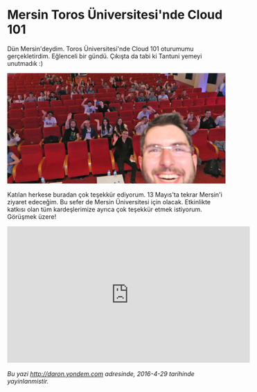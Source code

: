 # Mersin Toros Üniversitesi'nde Cloud 101
Dün Mersin'deydim. Toros Üniversitesi'nde Cloud 101 oturumumu gerçekletirdim. Eğlenceli bir gündü. Çıkışta da tabi ki Tantuni yemeyi unutmadık :) 

![](media/Mersin_Toros_Universitesinde_Cloud_101/mersin-toros-universitesi.jpg)

Katılan herkese buradan çok teşekkür ediyorum. 13 Mayıs'ta tekrar Mersin'i ziyaret edeceğim. Bu sefer de Mersin Üniversitesi için olacak. Etkinlikte katkısı olan tüm kardeşlerimize ayrıca çok teşekkür etmek istiyorum. Görüşmek üzere!

<iframe width="560" height="315" src="https://www.youtube.com/embed/-0at9kiYmc8" frameborder="0" allowfullscreen></iframe>

*Bu yazi http://daron.yondem.com adresinde, 2016-4-29 tarihinde yayinlanmistir.*
